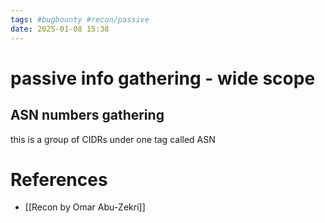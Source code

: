```yaml
---
tags: #bugbounty #recon/passive 
date: 2025-01-08 15:38
---
```

# passive info gathering - wide scope
## ASN numbers gathering
this is a group of CIDRs under one tag called ASN


# References
- [[Recon by Omar Abu-Zekri]]
